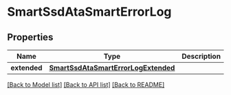 # SmartSsdAtaSmartErrorLog

## Properties
Name | Type | Description | Notes
------------ | ------------- | ------------- | -------------
**extended** | [**SmartSsdAtaSmartErrorLogExtended**](SmartSsdAtaSmartErrorLogExtended.md) |  | [optional] 

[[Back to Model list]](../README.md#documentation-for-models) [[Back to API list]](../README.md#documentation-for-api-endpoints) [[Back to README]](../README.md)


